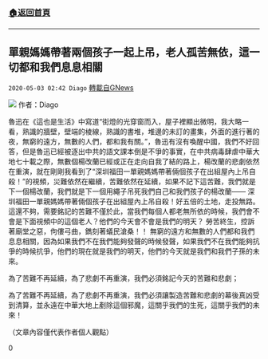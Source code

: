###  [:house:返回首頁](https://github.com/ourhimalayas/txt)
---

## 單親媽媽帶著兩個孩子一起上吊，老人孤苦無依，這一切都和我們息息相關
`2020-05-03 02:42 Diago` [轉載自GNews](https://gnews.org/zh-hant/192493/)

![](https://s3.amazonaws.com/gnews-media-offload/wp-content/uploads/2020/05/03023609/maxresdefault.jpg)
作者：Diago

魯迅在《這也是生活》中寫道“街燈的光穿窗而入，屋子裡顯出微明，我大略一看，熟識的牆壁，壁端的棱線，熟識的書堆，堆邊的未訂的畫集，外面的進行著的夜，無窮的遠方，無數的人們，都和我有關。”，魯迅有沒有喚醒中國，我們不好回答，但是魯迅已經被逐出中共的語文課本倒是不爭的事實，在中共病毒肆虐中華大地七十載之際，無數個楊改蘭已經或正在走向自我了結的路上，楊改蘭的悲劇依然在重演，就在剛剛我看到了“深圳福田一單親媽媽帶著倆個孩子在出組屋內上吊自殺！”的視頻，災難依然在繼續，苦難依然在延續，如果不記下這苦難，我們就是下一個楊改蘭，我們就是下一個用繩子吊死我們自己和我們孩子的楊改蘭——
深圳福田一單親媽媽帶著倆個孩子在出組屋內上吊自殺！好五倍的土地，走投無路。 
這還不夠，需要銘記的苦難不僅於此，當我們每個人都老無所依的時候，我們會不會是下面視頻中的這個老人？他們的今天會不會是我們的明天？
勞苦終生，控訴著廟堂之惡，佝僂弓曲，鐫刻著蟻民滄桑！！
無窮的遠方和無數的人們都和我們息息相關，因為如果我們不在我們能夠發聲的時候發聲，如果我們不在我們能夠抗爭的時候抗爭，他們的現在就是我們的明天，他們的今天就是我們和我們子孫的未來。

為了苦難不再延續，為了悲劇不再重演，我們必須銘記今天的苦難和悲劇；

為了苦難不再延續，為了悲劇不再重演，我們必須讓製造苦難和悲劇的幕後真凶受到清算，並永遠在中華大地上剷除這個邪魔，這關乎我們的生死，這關乎我們的未來！

（文章內容僅代表作者個人觀點）

0
